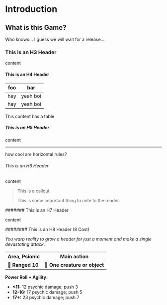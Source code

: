 # Introduction

## What is this Game?

Who knows... I guess we will wait for a release...

### This is an H3 Header

content

#### This is an H4 Header

| foo | bar      |
| --- | -------- |
| hey | yeah boi |
| hey | yeah boi |

This content has a table

##### This is an H5 Header

content

---

how cool are horizontal rules?

###### This is an H6 Header

content

> This is a callout
> 
> This is some important thing to note to the reader.

####### This is an H7 Header

content

######## This is an H8 Header (8 Cost)

*You warp reality to grow a header for just a moment and make a single devastating attack.*

| Area, Psionic      | Main action                   |
| ------------------ |-------------------------------|
| **📏 Ranged 10**   | **🎯 One creature or object** |

**Power Roll + Agility:**

- **≤11:** 12 psychic damage; push 3
- **12-16:** 17 psychic damage; push 5
- **17+:** 23 psychic damage; push 7
